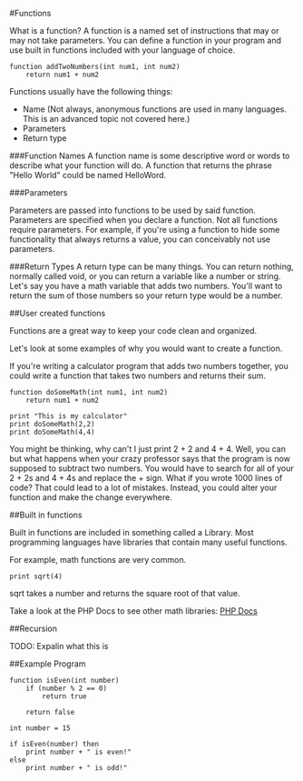 #Functions

What is a function? A function is a named set of instructions that may or may not take parameters. You can define a function in your program and use built in functions included with your language of choice.

    function addTwoNumbers(int num1, int num2)
        return num1 + num2

Functions usually have the following things:
* Name (Not always, anonymous functions are used in many languages. This is an advanced topic not covered here.)
* Parameters
* Return type

###Function Names
A function name is some descriptive word or words to describe what your function will do. A function that returns the phrase "Hello World" could be named HelloWord.

###Parameters

Parameters are passed into functions to be used by said function. Parameters are specified when you declare a function. Not all functions require parameters. For example, if you're using a function to hide some functionality that always returns a value, you can conceivably not use parameters.

###Return Types
A return type can be many things. You can return nothing, normally called void, or you can return a variable like a number or string. Let's say you have a math variable that adds two numbers. You'll want to return the sum of those numbers so your return type would be a number.

##User created functions

Functions are a great way to keep your code clean and organized. 

Let's look at some examples of why you would want to create a function.

If you're writing a calculator program that adds two numbers together, you could write a function that takes two numbers and returns their sum.

    function doSomeMath(int num1, int num2)
        return num1 + num2

    print "This is my calculator"
    print doSomeMath(2,2)
    print doSomeMath(4,4)

You might be thinking, why can't I just print 2 + 2 and 4 + 4. Well, you can but what happens when your crazy professor says that the program is now supposed to subtract two numbers. You would have to search for all of your 2 + 2s and 4 + 4s and replace the + sign. What if you wrote 1000 lines of code? That could lead to a lot of mistakes. Instead, you could alter your function and make the change everywhere.

##Built in functions

Built in functions are included in something called a Library. Most programming languages have libraries that contain many useful functions.

For example, math functions are very common.

    print sqrt(4)

sqrt takes a number and returns the square root of that value.

Take a look at the PHP Docs to see other math libraries: [PHP Docs](http://php.net/manual/en/ref.math.php)

##Recursion

TODO: Expalin what this is

##Example Program

    function isEven(int number)
        if (number % 2 == 0)
            return true
            
        return false
        
    int number = 15     
    
    if isEven(number) then
        print number + " is even!"
    else
        print number + " is odd!"
